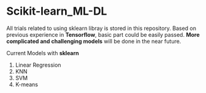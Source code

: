 Scikit-learn_ML-DL
==================

All trials related to using sklearn libray is stored in this repository. Based on previous experience in **Tensorflow**, basic part could be easily passed. **More complicated and challenging models** will be done in the near future.

Current Models with **sklearn**
1. Linear Regression
2. KNN
3. SVM
4. K-means
